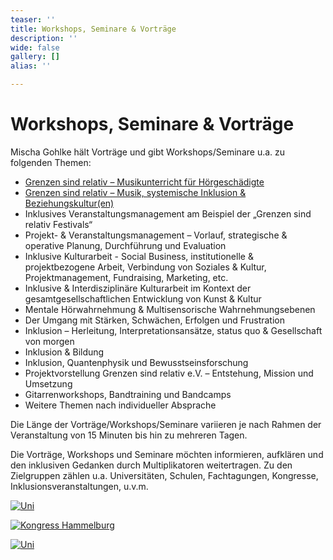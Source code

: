 ```yaml
---
teaser: ''
title: Workshops, Seminare & Vorträge
description: ''
wide: false
gallery: []
alias: ''

---
```

# Workshops, Seminare & Vorträge

Mischa Gohlke hält Vorträge und gibt Workshops/Seminare u.a. zu folgenden Themen:

* [Grenzen sind relativ – Musikunterricht für Hörgeschädigte](/workshops-seminare-vortraege/exposewochenend-workshop.html)
* [Grenzen sind relativ – Musik, systemische Inklusion & Beziehungskultur(en)](/workshops-seminare-vortraege/ws-grenzen-sind-relativ-musik-systemische-inklusion-beziehungskulturen.html)
* Inklusives Veranstaltungsmanagement am Beispiel der „Grenzen sind relativ Festivals“
* Projekt- & Veranstaltungsmanagement – Vorlauf, strategische & operative Planung, Durchführung und Evaluation
* Inklusive Kulturarbeit - Social Business, institutionelle & projektbezogene Arbeit, Verbindung von Soziales & Kultur, Projektmanagement, Fundraising, Marketing, etc.
* Inklusive & Interdisziplinäre Kulturarbeit im Kontext der gesamtgesellschaftlichen Entwicklung von Kunst & Kultur
* Mentale Hörwahrnehmung & Multisensorische Wahrnehmungsebenen
* Der Umgang mit Stärken, Schwächen, Erfolgen und Frustration
* Inklusion – Herleitung, Interpretationsansätze, status quo & Gesellschaft von morgen
* Inklusion & Bildung
* Inklusion, Quantenphysik und Bewusstseinsforschung
* Projektvorstellung Grenzen sind relativ e.V. – Entstehung, Mission und Umsetzung
* Gitarrenworkshops, Bandtraining und Bandcamps
* Weitere Themen nach individueller Absprache

Die Länge der Vorträge/Workshops/Seminare variieren je nach Rahmen der Veranstaltung von 15 Minuten bis hin zu mehreren Tagen.

Die Vorträge, Workshops und Seminare möchten informieren, aufklären und den inklusiven Gedanken durch Multiplikatoren weitertragen. Zu den Zielgruppen zählen u.a. Universitäten, Schulen, Fachtagungen, Kongresse, Inklusionsveranstaltungen, u.v.m.

<gallery>

[![Uni](/media/2014/07/uni-n.jpg)](/media/2014/07/uni-n.jpg)

[![Kongress Hammelburg](/media/2014/07/2014er-Kongress-Hammelburg-Bilder-von-Marcus-1200er-136.jpg)](/media/2014/07/2014er-Kongress-Hammelburg-Bilder-von-Marcus-1200er-136.jpg)

[![Uni](/media/2014/07/WE0092-1.jpg)](/media/2014/07/WE0092-1.jpg)</gallery>